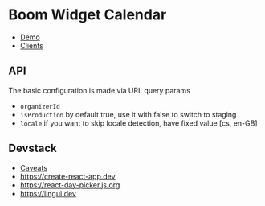 # Boom Widget Calendar

- [Demo](https://landsman.github.io/boom-widget-calendar/?organizerId=e43780b9-a220-42d3-a026-cc97875a61e3&isProduction=false)
- [Clients](.docs/demo)

## API

The basic configuration is made via URL query params

- `organizerId`
- `isProduction` by default true, use it with false to switch to staging
- `locale` if you want to skip locale detection, have fixed value [cs, en-GB]

## Devstack

- [Caveats](CAVEATS.md)
- https://create-react-app.dev
- https://react-day-picker.js.org
- https://lingui.dev
